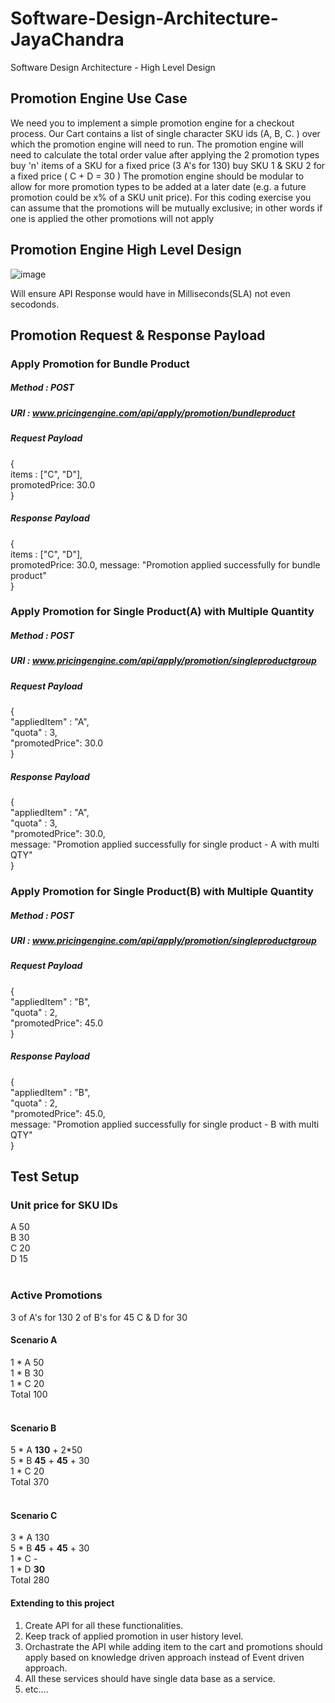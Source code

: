 # Software-Design-Architecture-JayaChandra
Software Design Architecture - High Level Design

## Promotion Engine Use Case
We need you to implement a simple promotion engine for a checkout process. Our Cart contains a list of single character SKU ids (A, B, C.	) over which the promotion engine will need to run.
The promotion engine will need to calculate the total order value after applying the 2 promotion types
buy 'n' items of a SKU for a fixed price (3 A's for 130)
buy SKU 1 & SKU 2 for a fixed price ( C + D = 30 )
The promotion engine should be modular to allow for more promotion types to be added at a later date (e.g. a future promotion could be x% of a SKU unit price). For this coding exercise you can assume that the promotions will be mutually exclusive; in other words if one is applied the other promotions will not apply

## Promotion Engine High Level Design

![image](https://user-images.githubusercontent.com/115500959/194984426-0eb35ced-1be7-4d54-9b46-de9441c69856.png)

Will ensure API Response would have in Milliseconds(SLA) not even secodonds.

## Promotion Request & Response Payload
### Apply Promotion for Bundle Product
##### Method : POST
##### URI : www.pricingengine.com/api/apply/promotion/bundleproduct
##### Request Payload
{<br>
 	items : ["C", "D"],<br>
 	promotedPrice: 30.0<br>
}
##### Response Payload
{<br>
 	items : ["C", "D"],<br>
 	promotedPrice: 30.0,
 	message: "Promotion applied successfully for bundle product"<br>
}

### Apply Promotion for Single Product(A) with Multiple Quantity
##### Method : POST
##### URI : www.pricingengine.com/api/apply/promotion/singleproductgroup
##### Request Payload
{<br>
 	"appliedItem" : "A",<br>
 	"quota" : 3,<br>
 	"promotedPrice": 30.0<br>
}
##### Response Payload
{<br>
 	"appliedItem" : "A",<br>
 	"quota" : 3,<br>
 	"promotedPrice": 30.0,<br>
 	message: "Promotion applied successfully for single product - A  with multi QTY"<br>
}

### Apply Promotion for Single Product(B) with Multiple Quantity
##### Method : POST
##### URI : www.pricingengine.com/api/apply/promotion/singleproductgroup
##### Request Payload
{<br>
 	"appliedItem" : "B",<br>
 	"quota" : 2,<br>
 	"promotedPrice": 45.0<br>
}
##### Response Payload
{<br>
 	"appliedItem" : "B",<br>
 	"quota" : 2,<br>
 	"promotedPrice": 45.0,<br>
 	message: "Promotion applied successfully for single product - B with multi QTY"<br>
}

## Test Setup
### Unit price for SKU IDs 
A	50<br>
B	30<br>
C	20<br>
D	15<br>
<br>
### Active Promotions
3 of A's for 130
2 of B's for 45 
C & D for 30
<br>
#### Scenario A
1 * A 50<br>
1 * B 30<br>
1 * C 20<br>
Total 100<br>
<br>
#### Scenario B
5 * A <b>130</b> + 2*50<br>
5 * B <b>45</b> + <b>45</b> + 30<br>
1 * C 20<br>
Total 370<br>
<br>
#### Scenario C
3 * A 130<br>
5 * B <b>45</b> + <b>45</b> + 30<br>
1 * C -<br>
1 * D <b>30</b><br>
Total	280<br>

#### Extending to this project 
1. Create API for all these functionalities.<br>
2. Keep track of applied promotion in user history level.<br>
3. Orchastrate the API while adding item to the cart and promotions should apply based on knowledge driven approach instead of Event driven approach.<br>
4. All these services should have single data base as a service.
5. etc....
